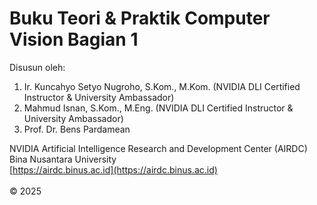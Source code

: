 # Buku Teori & Praktik Computer Vision Bagian 1
Disusun oleh:
1. Ir. Kuncahyo Setyo Nugroho, S.Kom., M.Kom. (NVIDIA DLI Certified Instructor & University Ambassador)
2. Mahmud Isnan, S.Kom., M.Eng. (NVIDIA DLI Certified Instructor & University Ambassador)
3. Prof. Dr. Bens Pardamean

NVIDIA Artificial Intelligence Research and Development Center (AIRDC)<br>
Bina Nusantara University<br>
[https://airdc.binus.ac.id](https://airdc.binus.ac.id)<br>
<br>
© 2025
